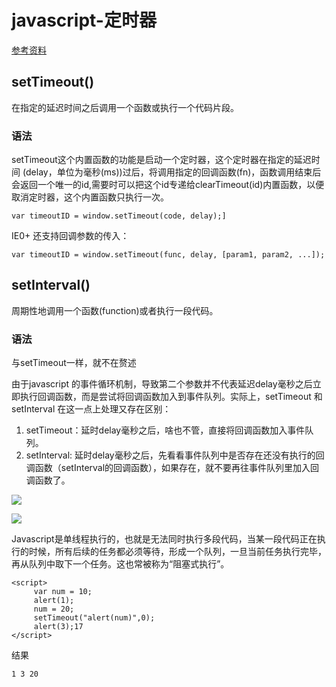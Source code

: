 # javascript-定时器

[参考资料](https://juejin.im/post/58f1fa6a44d904006cf25d22)

## setTimeout()

在指定的延迟时间之后调用一个函数或执行一个代码片段。

### 语法

setTimeout这个内置函数的功能是启动一个定时器，这个定时器在指定的延迟时间 (delay，单位为毫秒(ms))过后，将调用指定的回调函数(fn)，函数调用结束后会返回一个唯一的id,需要时可以把这个id专递给clearTimeout(id)内置函数，以便取消定时器，这个内置函数只执行一次。

	var timeoutID = window.setTimeout(code, delay);]

IE0+ 还支持回调参数的传入：
	
	var timeoutID = window.setTimeout(func, delay, [param1, param2, ...]);

## setInterval()

周期性地调用一个函数(function)或者执行一段代码。

### 语法

与setTimeout一样，就不在赘述

由于javascript 的事件循环机制，导致第二个参数并不代表延迟delay毫秒之后立即执行回调函数，而是尝试将回调函数加入到事件队列。实际上，setTimeout 和 setInterval 在这一点上处理又存在区别：

1. setTimeout：延时delay毫秒之后，啥也不管，直接将回调函数加入事件队列。
2. setInterval: 延时delay毫秒之后，先看看事件队列中是否存在还没有执行的回调函数（setInterval的回调函数），如果存在，就不要再往事件队列里加入回调函数了。

![](http://files.jb51.net/file_images/article/201612/20161203230254.png)

![](http://files.jb51.net/file_images/article/201612/20161203230255.png)


Javascript是单线程执行的，也就是无法同时执行多段代码，当某一段代码正在执行的时候，所有后续的任务都必须等待，形成一个队列，一旦当前任务执行完毕，再从队列中取下一个任务。这也常被称为“阻塞式执行”。

	<script>
		 var num = 10;
		 alert(1);
		 num = 20;
		 setTimeout("alert(num)",0);
		 alert(3);17 
	</script>

结果

	1 3 20
